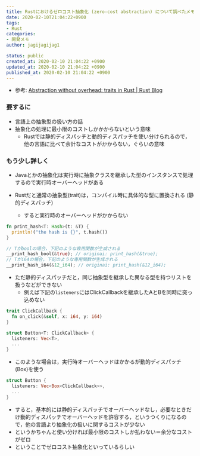 ```yaml
---
title: Rustにおけるゼロコスト抽象化 (zero-cost abstraction) について調べたメモ
date: 2020-02-10T21:04:22+0900
tags:
- Rust
categories:
- 開発メモ
author: jagijagijag1

status: public
created_at: 2020-02-10 21:04:22 +0900
updated_at: 2020-02-10 21:04:22 +0900
published_at: 2020-02-10 21:04:22 +0900
---
```


- 参考: [Abstraction without overhead: traits in Rust \| Rust Blog](https://blog.rust-lang.org/2015/05/11/traits.html)


### 要するに
- 言語上の抽象型の扱い方の話
- 抽象化の処理に最小限のコストしかかからないという意味
  - Rustでは静的ディスパッチと動的ディスパッチを使い分けられるので，他の言語に比べて余計なコストがかからない，ぐらいの意味


### もう少し詳しく
- Javaとかの抽象化は実行時に抽象クラスを継承した型のインスタンスで処理するので実行時オーバーヘッドがある


- Rustだと通常の抽象型(trait)は，コンパイル時に具体的な型に置換される (静的ディスパッチ)
  - すると実行時のオーバーヘッドがかからない

```rust
fn print_hash<T: Hash>(t: &T) {
  println!("the hash is {}", t.hash())
}

// Tがboolの場合，下記のような専用関数が生成される
__print_hash_bool(&true); // originai: print_hash(&true);
// Tがi64の場合，下記のような専用関数が生成される
__print_hash_i64(&12_i64); // originai: print_hash(&12_i64);
```


- ただ静的ディスパッチだと，同じ抽象型を継承した異なる型を持つリストを扱うなどができない
  - 例えば下記の`listeners`にはClickCallbackを継承したAとBを同時に突っ込めない

```rust
trait ClickCallback {
  fn on_click(&self, x: i64, y: i64)
}

struct Button<T: ClickCallback> {
  listeners: Vec<T>,
  ...
}
```


- このような場合は，実行時オーバーヘッドはかかるが動的ディスパッチ(Box)を使う

```rust
struct Button {
  listeners: Vec<Box<ClickCallback>>,
  ...
}
```

- すると，基本的には静的ディスパッチでオーバーヘッドなし，必要なときだけ動的ディスパッチでオーバーヘッドを許容する，というつくりになるので，他の言語より抽象化の扱いに関するコストが少ない
- というかちゃんと使い分ければ最小限のコストしか払わない＝余分なコストがゼロ
- ということでゼロコスト抽象化といっているらしい
